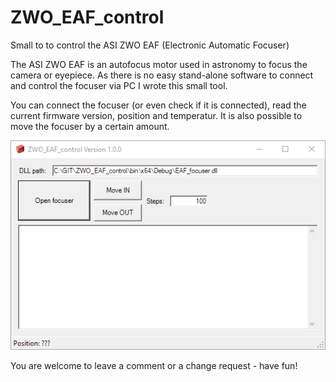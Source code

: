 # ZWO_EAF_control

Small to to control the ASI ZWO EAF (Electronic Automatic Focuser)

The ASI ZWO EAF is an autofocus motor used in astronomy to focus the camera or eyepiece.
As there is no easy stand-alone software to connect and control the focuser via PC I wrote this small tool.

You can connect the focuser (or even check if it is connected), read the current firmware version, position and temperatur.
It is also possible to move the focuser by a certain amount.

![Screenshot](Screenshot.png)

You are welcome to leave a comment or a change request - have fun!
